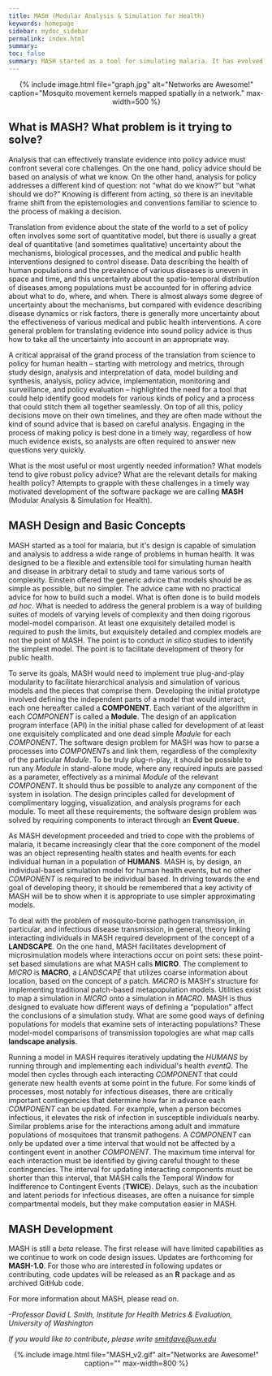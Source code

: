 ```yaml
---
title: MASH (Modular Analysis & Simulation for Health)
keywords: homepage
sidebar: mydoc_sidebar
permalink: index.html
summary:
toc: false
summary: MASH started as a tool for simulating malaria. It has evolved into a tool that is capable of doing simulation and analysis of a wide range of problems for translating evidence into health policy.
---
```


<center>
{% include image.html file="graph.jpg" alt="Networks are Awesome!" caption="Mosquito movement kernels mapped spatially in a network."  max-width=500 %}
</center>

## What is MASH? What problem is it trying to solve? 

Analysis that can effectively translate evidence into policy advice must confront several core challenges. On the one hand, policy advice should be based on analysis of what we know.  On the other hand, analysis for policy addresses a different kind of question: not “what do we know?” but “what should we do?” Knowing is different from acting, so there is an inevitable frame shift from the epistemologies and conventions familiar to science to the process of making a decision.

Translation from evidence about the state of the world to a set of policy often involves some sort of quantitative model, but there is usually a great deal of quantitative (and sometimes qualitative) uncertainty about the mechanisms, biological processes, and the medical and public health interventions designed to control disease. Data describing the health of human populations and the prevalence of various diseases is uneven in space and time, and this uncertainty about the spatio-temporal distribution of diseases among populations must be accounted for in offering advice about what to do, where, and when. There is almost always some degree of uncertainty about the mechanisms, but compared with evidence describing disease dynamics or risk factors, there is generally more uncertainty about the effectiveness of various medical and public health interventions. A core general problem for translating evidence into sound policy advice is thus how to take all the uncertainty into account in an appropriate way. 
 
A critical appraisal of the grand process of the translation from science to policy for human health – starting with metrology and metrics, through study design, analysis and interpretation of data, model building and synthesis, analysis, policy advice, implementation, monitoring and surveillance, and policy evaluation – highlighted the need for a tool that could help identify good models for various kinds of policy and a process that could stitch them all together seamlessly. On top of all this, policy decisions move on their own timelines, and they are often made without the kind of sound advice that is based on careful analysis. Engaging in the process of making policy is best done in a timely way, regardless of how much evidence exists, so analysts are often required to answer new questions very quickly. 

What is the most useful or most urgently needed information? What models tend to give robust policy advice?  What are the relevant details for making health policy? Attempts to grapple with these challenges in a timely way motivated development of the software package we are calling **MASH** (Modular Analysis & Simulation for Health). 

## MASH Design and Basic Concepts

MASH started as a tool for malaria, but it's design is capable of simulation and analysis to address a wide range of problems in human health. It was designed to be a flexible and extensible tool for simulating human health and disease  in arbitrary detail to study and tame various sorts of complexity. Einstein offered the generic advice that models should be as simple as possible, but no simpler. The advice came with no practical advice for how to build such a model. What is often done is to build models *ad hoc*. What is needed to address the general problem is a way of building suites of models of varying levels of complexity and then doing rigorous model-model comparison. At least one exquisitely detailed model is required to push the limits, but exquisitely detailed and complex models are not the point of MASH. The point is to conduct *in silico* studies to identify the simplest model. The point is to facilitate development of theory for public health.  

To serve its goals, MASH would need to implement true plug-and-play modularity to facilitate hierarchical analysis and simulation of various models and the pieces that comprise them. Developing the initial prototype involved defining the independent parts of a model that would interact, each one hereafter called a **COMPONENT**. Each variant of the algorithm in each *COMPONENT* is called a **Module**. The design of an application program interface (API) in the initial phase called for development of at least one exquisitely complicated and one dead simple *Module* for each *COMPONENT*. The software design problem for MASH was how to parse a processes into *COMPONENT*s and link them, regardless of the complexity of the particular *Module*. To be truly plug-n-play, it should be possible to run any *Module* in stand-alone mode, where any required inputs are passed as a parameter, effectively as a minimal *Module* of the relevant *COMPONENT*. It should thus be possible to analyze any component of the system in isolation. The design principles called for development of complimentary logging, visualization, and analysis programs for each module. To meet all these requirements, the software design problem was solved by requiring components to interact through an **Event Queue**.

As MASH development proceeded and tried to cope with the problems of malaria, it became increasingly clear that the core component of the model was an object representing health states and health events for each individual human in a population of **HUMANS**. MASH is, by design, an individual-based simulation model for human health events, but no other *COMPONENT* is required to be individual based. In driving towards the end goal of developing theory, it should be remembered that a key activity of MASH will be to show when it is appropriate to use simpler approximating models. 

To deal with the problem of mosquito-borne pathogen transmission, in particular, and infectious disease transmission, in general, theory linking interacting individuals in MASH required development of the concept of a **LANDSCAPE**. On the one hand, MASH facilitates development of microsimulation models where interactions occur on point sets: these point-set based simulations are what MASH calls **MICRO**. The complement to *MICRO* is **MACRO**, a *LANDSCAPE* that utilizes coarse information about location, based on the concept of a patch. *MACRO* is MASH's structure for implementing traditional patch-based metapopulation models. Utilities exist to map a simulation in *MICRO* onto a simulation in *MACRO*. MASH is thus designed to evaluate how different ways of defining a “population” affect the conclusions of a simulation study.  What are some good ways of defining populations for models that examine sets of interacting populations?  These model-model comparisons of transmission topologies are what map calls **landscape analysis**. 

Running a model in MASH requires iteratively updating the *HUMANS* by running through and implementing each individual's health *eventQ*. The model then cycles through each interacting *COMPONENT* that could generate new health events at some point in the future. For some kinds of processes, most notably for infectious diseases, there are critically important contingencies that determine how far in advance each *COMPONENT* can be updated. For example, when a person becomes infectious, it elevates the risk of infection in susceptible individuals nearby. Similar problems arise for the interactions among adult and immature populations of mosquitoes that transmit pathogens. A *COMPONENT* can only be updated over a time interval that would not be affected by a contingent event in another *COMPONENT*. The maximum time interval for each interaction must be identified by giving careful thought to these contingencies. The interval for updating interacting components must be shorter than this interval, that MASH calls the Temporal Window for Indifference to Contingent Events (**TWICE**). Delays, such as the incubation and latent periods for infectious diseases, are often a nuisance for simple compartmental models, but they make computation easier in MASH.  

## MASH Development

MASH is still a *beta* release. The first release will have limited capabilities as we continue to work on code design issues.  Updates are forthcoming for **MASH-1.0**. For those who are interested in following updates or contributing, code updates will be released as an **R** package and as archived GitHub code.  

For more information about MASH, please read on. 

*-Professor David L Smith, Institute for Health Metrics & Evaluation, University of Washington*

*If you would like to contribute, please write smitdave@uw.edu* 


<center>
{% include image.html file="MASH_v2.gif" alt="Networks are Awesome!" caption=""  max-width=800 %}
</center>
